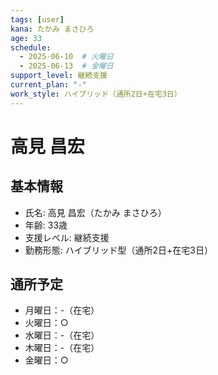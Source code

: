 ```yaml
---
tags: [user]
kana: たかみ まさひろ
age: 33
schedule:
  - 2025-06-10  # 火曜日
  - 2025-06-13  # 金曜日
support_level: 継続支援
current_plan: "-"
work_style: ハイブリッド（通所2日+在宅3日）
---
```


# 高見 昌宏

## 基本情報
- 氏名: 高見 昌宏（たかみ まさひろ）
- 年齢: 33歳
- 支援レベル: 継続支援
- 勤務形態: ハイブリッド型（通所2日+在宅3日）

## 通所予定
- 月曜日：-（在宅）
- 火曜日：○
- 水曜日：-（在宅）
- 木曜日：-（在宅）
- 金曜日：○ 